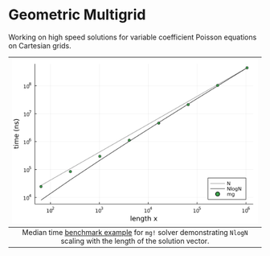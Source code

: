# Geometric Multigrid

Working on high speed solutions for variable coefficient Poisson equations on Cartesian grids.


| ![mg solver benchmark](benchmark/MGscaling.png) | 
|:--:| 
| Median time [benchmark example](benchmark/benchmark.jl) for `mg!` solver demonstrating `NlogN` scaling with the length of the solution vector.|
